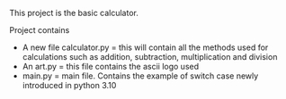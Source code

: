 This project is the basic calculator.

Project contains

* A new file calculator.py = this will contain all the methods used for calculations such as addition, subtraction, multiplication and division
* An art.py = this file contains the ascii logo used
* main.py = main file. Contains the example of switch case newly introduced in python 3.10 
